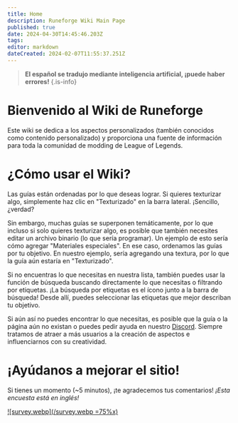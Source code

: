 ```yaml
---
title: Home
description: Runeforge Wiki Main Page
published: true
date: 2024-04-30T14:45:46.203Z
tags: 
editor: markdown
dateCreated: 2024-02-07T11:55:37.251Z
---
```


> **El español se tradujo mediante inteligencia artificial, ¡puede haber errores!**
{.is-info}


# Bienvenido al Wiki de Runeforge
Este wiki se dedica a los aspectos personalizados (también conocidos como contenido personalizado) y proporciona una fuente de información para toda la comunidad de modding de League of Legends.


# ¿Cómo usar el Wiki?

Las guías están ordenadas por lo que deseas lograr. Si quieres texturizar algo, simplemente haz clic en "Texturizado" en la barra lateral. ¡Sencillo, ¿verdad?

Sin embargo, muchas guías se superponen temáticamente, por lo que incluso si solo quieres texturizar algo, es posible que también necesites editar un archivo binario (lo que sería programar). Un ejemplo de esto sería cómo agregar "Materiales especiales". En ese caso, ordenamos las guías por tu objetivo. En nuestro ejemplo, sería agregando una textura, por lo que la guía aún estaría en "Texturizado".

Si no encuentras lo que necesitas en nuestra lista, también puedes usar la función de búsqueda buscando directamente lo que necesitas o filtrando por etiquetas. ¡La búsqueda por etiquetas es el ícono junto a la barra de búsqueda! Desde allí, puedes seleccionar las etiquetas que mejor describan tu objetivo.

Si aún así no puedes encontrar lo que necesitas, es posible que la guía o la página aún no existan o puedes pedir ayuda en nuestro [Discord](https://discord.com/invite/runeforge). Siempre tratamos de atraer a más usuarios a la creación de aspectos e influenciarnos con su creatividad.

# ¡Ayúdanos a mejorar el sitio!

Si tienes un momento (~5 minutos), ¡te agradecemos tus comentarios! *¡Esta encuesta está en inglés!*

[![survey.webp](/survey.webp =75%x)](https://forms.gle/jKzcJ6jPtbPmK69d7)


